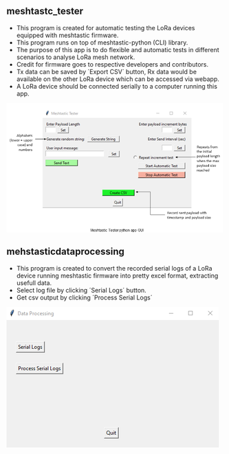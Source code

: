 ## meshtastc_tester
* This program is created for automatic testing the LoRa devices equipped with meshtastic firmware.
* This program runs on top of meshtastic-python (CLI) library.
* The purpose of this app is to do flexible and automatic tests in different scenarios to analyse LoRa mesh network.
* Credit for firmware goes to respective developers and contributors.
* Tx data can be saved by ´Export CSV´ button, Rx data would be available on the other LoRa device which can be accessed via webapp.
* A LoRa device should be connected serially to a computer running this app.

![meshtastic_tester GUI](/image/meshtastic_tester_GUI.png) 

## mehstasticdataprocessing
* This program is created to convert the recorded serial logs of a LoRa device running meshtastic firmware into pretty excel format, extracting usefull data.
* Select log file by clicking ´Serial Logs´ button.
* Get csv output by clicking ´Process Serial Logs´

![meshtasticdataprocessing GUI](/image/meshtasticdataprocessing_GUI.png) 